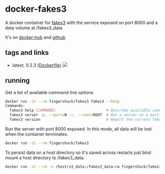 # docker-fakes3


A docker container for [fakes3](https://github.com/jubos/fake-s3) with the service exposed on port 8000 and a data volume at /fakes3_data

It's on [docker-hub](https://hub.docker.com/r/fingershock/fakes3/) and [github](https://github.com/iJJi/docker-fakes3)

## tags and links

 * latest, 0.2.3 [(Dockerfile)](https://github.com/iJJi/docker-fakes3/blob/master/Dockerfile) [![](https://badge.imagelayers.io/fingershock/fakes3:latest.svg)](https://imagelayers.io/?images=fingershock/fakes3:latest)

## running

Get a list of available command line options
```sh
docker run -it --rm fingershock/fakes3 fakes3 --help
Commands:
  fakes3 help [COMMAND]                       # Describe available commands or one specific command
  fakes3 server -p, --port=N -r, --root=ROOT  # Run a server on a particular hostname
  fakes3 version                              # Report the current fakes3 version
```


Run the server with port 8000 exposed. In this mode, all data will be lost when the container terminates.
```sh
docker run -it --rm fingershock/fakes3
```


To persist data on a host directory so it's saved across restarts just bind mount a host directory to /fakes3_data.
```sh
docker run -it --rm -v /host/s3_data:/fakes3_data:rw fingershock/fakes3
```

